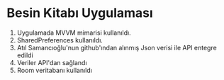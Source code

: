 # Besin Kitabı Uygulaması

1. Uygulamada MVVM mimarisi kullanıldı.
2. SharedPreferences kullanıldı.
3. Atıl Samancıoğlu'nun github'ından alınmış Json verisi ile API entegre edildi
4. Veriler API'dan sağlandı
5. Room veritabanı kullanıldı
